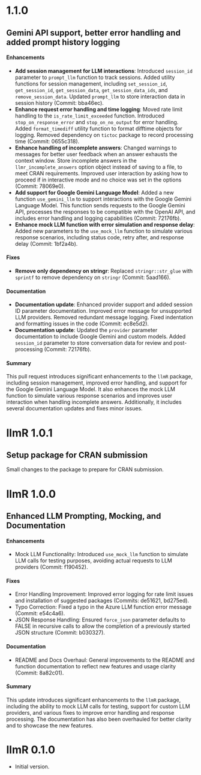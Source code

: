 # 1.1.0

## Gemini API support, better error handling and added prompt history logging

#### Enhancements
- **Add session management for LLM interactions**: Introduced `session_id` parameter to `prompt_llm` function to track sessions. Added utility functions for session management, including `set_session_id`, `get_session_id`, `get_session_data`, `get_session_data_ids`, and `remove_session_data`. Updated `prompt_llm` to store interaction data in session history (Commit: bba46ec).
- **Enhance request error handling and time logging**: Moved rate limit handling to the `is_rate_limit_exceeded` function. Introduced `stop_on_response_error` and `stop_on_no_output` for error handling. Added `format_timediff` utility function to format difftime objects for logging. Removed dependency on `tictoc` package to record processing time (Commit: 0655c318).
- **Enhance handling of incomplete answers**: Changed warnings to messages for better user feedback when an answer exhausts the context window. Store incomplete answers in the `llmr_incomplete_answers` option object instead of saving to a file, to meet CRAN requirements. Improved user interaction by asking how to proceed if in interactive mode and no choice was set in the options (Commit: 78069e0).
- **Add support for Google Gemini Language Model**: Added a new function `use_gemini_llm` to support interactions with the Google Gemini Language Model. This function sends requests to the Google Gemini API, processes the responses to be compatible with the OpenAI API, and includes error handling and logging capabilities (Commit: 72176fb).
- **Enhance mock LLM function with error simulation and response delay**: Added new parameters to the `use_mock_llm` function to simulate various response scenarios, including status code, retry after, and response delay (Commit: 1bf2a4b).

#### Fixes
- **Remove only dependency on stringr**: Replaced `stringr::str_glue` with `sprintf` to remove dependency on `stringr` (Commit: 5aad166).

#### Documentation
- **Documentation update**: Enhanced provider support and added session ID parameter documentation. Improved error message for unsupported LLM providers. Removed redundant message logging. Fixed indentation and formatting issues in the code (Commit: ec8e5d2).
- **Documentation update**: Updated the `provider` parameter documentation to include Google Gemini and custom models. Added `session_id` parameter to store conversation data for review and post-processing (Commit: 72176fb).

#### Summary
This pull request introduces significant enhancements to the `llmR` package, including session management, improved error handling, and support for the Google Gemini Language Model. It also enhances the mock LLM function to simulate various response scenarios and improves user interaction when handling incomplete answers. Additionally, it includes several documentation updates and fixes minor issues.

# llmR 1.0.1

## Setup package for CRAN submission

Small changes to the package to prepare for CRAN submission.

# llmR 1.0.0

## Enhanced LLM Prompting, Mocking, and Documentation

#### Enhancements
- Mock LLM Functionality: Introduced `use_mock_llm` function to simulate LLM calls for testing purposes, avoiding actual requests to LLM providers (Commit: f190452).

#### Fixes
- Error Handling Improvement: Improved error logging for rate limit issues and installation of suggested packages (Commits: de51621, bd275ed).
- Typo Correction: Fixed a typo in the Azure LLM function error message (Commit: e54c4a6).
- JSON Response Handling: Ensured `force_json` parameter defaults to FALSE in recursive calls to allow the completion of a previously started JSON structure (Commit: b030327).

#### Documentation
- README and Docs Overhaul: General improvements to the README and function documentation to reflect new features and usage clarity (Commit: 8a82c01).

#### Summary
This update introduces significant enhancements to the `llmR` package, including the ability to mock LLM calls for testing, support for custom LLM providers, and various fixes to improve error handling and response processing. The documentation has also been overhauled for better clarity and to showcase the new features.

# llmR 0.1.0

* Initial version.
